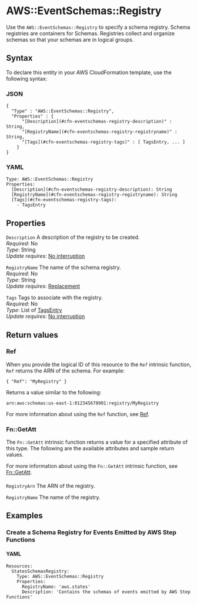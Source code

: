 # AWS::EventSchemas::Registry<a name="aws-resource-eventschemas-registry"></a>

Use the `AWS::EventSchemas::Registry` to specify a schema registry\. Schema registries are containers for Schemas\. Registries collect and organize schemas so that your schemas are in logical groups\.

## Syntax<a name="aws-resource-eventschemas-registry-syntax"></a>

To declare this entity in your AWS CloudFormation template, use the following syntax:

### JSON<a name="aws-resource-eventschemas-registry-syntax.json"></a>

```
{
  "Type" : "AWS::EventSchemas::Registry",
  "Properties" : {
      "[Description](#cfn-eventschemas-registry-description)" : String,
      "[RegistryName](#cfn-eventschemas-registry-registryname)" : String,
      "[Tags](#cfn-eventschemas-registry-tags)" : [ TagsEntry, ... ]
    }
}
```

### YAML<a name="aws-resource-eventschemas-registry-syntax.yaml"></a>

```
Type: AWS::EventSchemas::Registry
Properties:
  [Description](#cfn-eventschemas-registry-description): String
  [RegistryName](#cfn-eventschemas-registry-registryname): String
  [Tags](#cfn-eventschemas-registry-tags):
    - TagsEntry
```

## Properties<a name="aws-resource-eventschemas-registry-properties"></a>

`Description` <a name="cfn-eventschemas-registry-description"></a>
A description of the registry to be created\.  
_Required_: No  
_Type_: String  
_Update requires_: [No interruption](https://docs.aws.amazon.com/AWSCloudFormation/latest/UserGuide/using-cfn-updating-stacks-update-behaviors.html#update-no-interrupt)

`RegistryName` <a name="cfn-eventschemas-registry-registryname"></a>
The name of the schema registry\.  
_Required_: No  
_Type_: String  
_Update requires_: [Replacement](https://docs.aws.amazon.com/AWSCloudFormation/latest/UserGuide/using-cfn-updating-stacks-update-behaviors.html#update-replacement)

`Tags` <a name="cfn-eventschemas-registry-tags"></a>
Tags to associate with the registry\.  
_Required_: No  
_Type_: List of [TagsEntry](aws-properties-eventschemas-registry-tagsentry.md)  
_Update requires_: [No interruption](https://docs.aws.amazon.com/AWSCloudFormation/latest/UserGuide/using-cfn-updating-stacks-update-behaviors.html#update-no-interrupt)

## Return values<a name="aws-resource-eventschemas-registry-return-values"></a>

### Ref<a name="aws-resource-eventschemas-registry-return-values-ref"></a>

When you provide the logical ID of this resource to the `Ref` intrinsic function, `Ref` returns the ARN of the schema\. For example:

`{ "Ref": "MyRegistry" }`

Returns a value similar to the following:

`arn:aws:schemas:us-east-1:012345678901:registry/MyRegistry`

For more information about using the `Ref` function, see [Ref](https://docs.aws.amazon.com/AWSCloudFormation/latest/UserGuide/intrinsic-function-reference-ref.html)\.

### Fn::GetAtt<a name="aws-resource-eventschemas-registry-return-values-fn--getatt"></a>

The `Fn::GetAtt` intrinsic function returns a value for a specified attribute of this type\. The following are the available attributes and sample return values\.

For more information about using the `Fn::GetAtt` intrinsic function, see [Fn::GetAtt](https://docs.aws.amazon.com/AWSCloudFormation/latest/UserGuide/intrinsic-function-reference-getatt.html)\.

#### <a name="aws-resource-eventschemas-registry-return-values-fn--getatt-fn--getatt"></a>

`RegistryArn` <a name="RegistryArn-fn::getatt"></a>
The ARN of the registry\.

`RegistryName` <a name="RegistryName-fn::getatt"></a>
The name of the registry\.

## Examples<a name="aws-resource-eventschemas-registry--examples"></a>

### Create a Schema Registry for Events Emitted by AWS Step Functions<a name="aws-resource-eventschemas-registry--examples--Create_a_Schema_Registry_for_Events_Emitted_by__Step_Functions"></a>

#### YAML<a name="aws-resource-eventschemas-registry--examples--Create_a_Schema_Registry_for_Events_Emitted_by__Step_Functions--yaml"></a>

```
Resources:
  StatesSchemasRegistry:
    Type: AWS::EventSchemas::Registry
    Properties:
      RegistryName: 'aws.states'
      Description: 'Contains the schemas of events emitted by AWS Step Functions'
```
